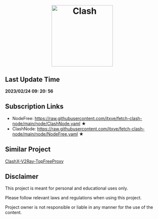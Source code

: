 <h1 align="center">
  <img src="https://github.com/Dreamacro/clash/raw/master/docs/logo.png" alt="Clash" width="200">
 
</h1>

## Last Update Time

<b><time>2023/02/24 09: 20: 56</time></b>

## Subscription Links

- NodeFree: https://raw.githubusercontent.com/itxve/fetch-clash-node/main/node/ClashNode.yaml ★
- ClashNode: https://raw.githubusercontent.com/itxve/fetch-clash-node/main/node/NodeFree.yaml ★

## Similar Project

[ClashX-V2Ray-TopFreeProxy](https://github.com/WilliamStar007/ClashX-V2Ray-TopFreeProxy)

## Disclaimer

This project is meant for personal and educational uses only.

Please follow relevant laws and regulations when using this project.

Project owner is not responsible or liable in any manner for the use of the content.
